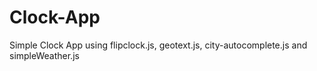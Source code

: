 # Clock-App
Simple Clock App using  flipclock.js, geotext.js, city-autocomplete.js and simpleWeather.js
